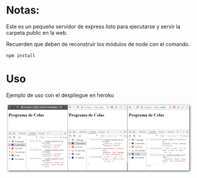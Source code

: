 # Notas:

Este es un pequeño servidor de express listo para ejecutarse y servir la carpeta public en la web.

Recuerden que deben de reconstruir los módulos de node con el comando.

```
npm install
```


# Uso

Ejemplo de uso con el despliegue en heroku


 ![drawing](img/sockets.png)